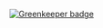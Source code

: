 
[![Greenkeeper badge](https://badges.greenkeeper.io/oliverlorenz/repo-baseline-oliverlorenz.svg)](https://greenkeeper.io/)
